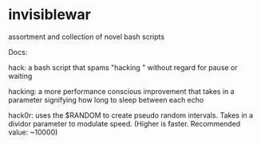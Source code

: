 # invisiblewar
assortment and collection of novel bash scripts


Docs:

hack: a bash script that spams "hacking <insert your favourite location>" without regard for pause or waiting

hacking: a more performance conscious improvement that takes in a parameter signifying how long to sleep between each echo

hack0r: uses the $RANDOM to create pseudo random intervals. Takes in a dividor parameter to modulate speed. (Higher is faster. Recommended value: ~10000)
